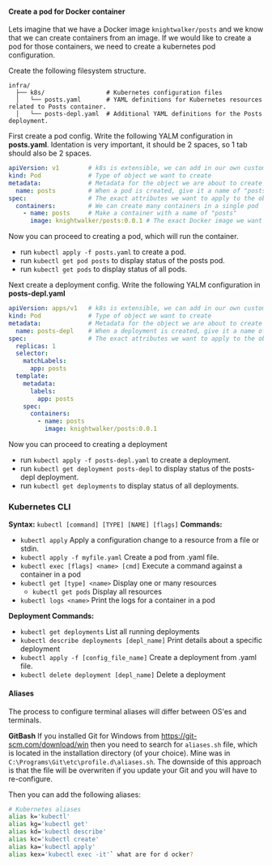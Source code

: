 #### Create a pod for Docker container
Lets imagine that we have a Docker image `knightwalker/posts` and we know that we can create containers from an image. If we would like to create a pod for those containers, we need to create a kubernetes pod configuration.

Create the following filesystem structure.
```
infra/
  ├── k8s/                 # Kubernetes configuration files
  │   └── posts.yaml       # YAML definitions for Kubernetes resources related to Posts container.
  │   └── posts-depl.yaml  # Additional YAML definitions for the Posts deployment.
```

First create a pod config. Write the following YALM configuration in **posts.yaml**. Identation is very important, it should be 2 spaces, so 1 tab should also be 2 spaces.
```yaml
apiVersion: v1        # k8s is extensible, we can add in our own custom objects. This specifies the set of objects we want k8s to look at.
kind: Pod             # Type of object we want to create
metadata:             # Metadata for the object we are about to create
  name: posts         # When a pod is created, give it a name of "posts"
spec:                 # The exact attributes we want to apply to the object we are about to create
  containers:         # We can create many containers in a single pod
    - name: posts     # Make a container with a name of "posts"
      image: knightwalker/posts:0.0.1 # The exact Docker image we want to use
```

Now you can proceed to creating a pod, which will run the container.
- run `kubectl apply -f posts.yaml` to create a pod.
- run `kubectl get pod posts` to display status of the posts pod.
- run `kubectl get pods` to display status of all pods.

Next create a deployment config. Write the following YALM configuration in **posts-depl.yaml**
```yaml
apiVersion: apps/v1   # k8s is extensible, we can add in our own custom objects. This specifies the set of objects we want k8s to look at.
kind: Pod             # Type of object we want to create
metadata:             # Metadata for the object we are about to create
  name: posts-depl    # When a deployment is created, give it a name of "posts-depl"
spec:                 # The exact attributes we want to apply to the object we are about to create
  replicas: 1
  selector:
    matchLabels:
      app: posts
  template:
    metadata:
      labels:
        app: posts
    spec:
      containers:
        - name: posts
          image: knightwalker/posts:0.0.1
```

Now you can proceed to creating a deployment
- run `kubectl apply -f posts-depl.yaml` to create a deployment.
- run `kubectl get deployment posts-depl` to display status of the posts-depl deployment.
- run `kubectl get deployments` to display status of all deployments.

### Kubernetes CLI
**Syntax:** `kubectl [command] [TYPE] [NAME] [flags]`
**Commands:**
- `kubectl apply` Apply a configuration change to a resource from a file or stdin.
- `kubectl apply -f myfile.yaml` Create a pod from .yaml file. 
- `kubectl exec [flags] <name> [cmd]` Execute a command against a container in a pod
- `kubectl get [type] <name>` Display one or many resources
    - `kubectl get pods` Display all resources
- `kubectl logs <name>` Print the logs for a container in a pod

**Deployment Commands:**
- `kubectl get deployments` List all running deployments
- `kubectl describe deployments [depl_name]` Print details about a specific deployment
- `kubectl apply -f [config_file_name]` Create a deployment from .yaml file.
- `kubectl delete deployment [depl_name]` Delete a deployment

#### Aliases
The process to configure terminal aliases will differ between OS'es and terminals.

**GitBash**
If you installed Git for Windows from https://git-scm.com/download/win then you need to search for `aliases.sh` file, which is located in the installation directory (of your choice). Mine was in `C:\Programs\Git\etc\profile.d\aliases.sh`. The downside of this approach is that the file will be overwriten if you update your Git and you will have to re-configure.

Then you can add the following aliases:
```bash
# Kubernetes aliases
alias k='kubectl'
alias kg='kubectl get'
alias kd='kubectl describe'
alias kc='kubectl create'
alias ka='kubectl apply'
alias kex='kubectl exec -it'` what are for d ocker?
```